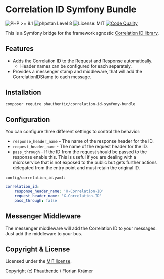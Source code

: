# Correlation ID Symfony Bundle

![PHP >= 8.1](https://img.shields.io/static/v1?label=PHP&message=^8.1&color=787CB5&style=for-the-badge&logo=php)
![phpstan Level 8](https://img.shields.io/static/v1?label=phpstan&message=Level%208&color=%3CCOLOR%3E&style=for-the-badge)
![License: MIT](https://img.shields.io/static/v1?label=License&message=MIT&color=%3CCOLOR%3E&style=for-the-badge)
[![Code Quality](https://img.shields.io/scrutinizer/g/Phauthentic/correlation-id-symfony-bundle/master.svg?style=for-the-badge)](https://scrutinizer-ci.com/g/Phauthentic/correlation-id-symfony-bundle/)
<!--[![Scrutinizer Coverage](https://img.shields.io/scrutinizer/coverage/g/Phauthentic/correlation-id-symfony-bundle/master.svg?style=for-the-badge)](https://scrutinizer-ci.com/g/Phauthentic/correlation-id-symfony-bundle/)-->

This is a Symfony bridge for the framework agnostic [Correlation ID library](https://github.com/Phauthentic/correlation-id).

## Features

* Adds the Correlation ID to the Request and Response automatically.
  * Header names can be configured for each separately.
* Provides a messenger stamp and middleware, that will add the CorrelationIDStamp to each message.

## Installation

```sh
composer require phauthentic/correlation-id-symfony-bundle
```

## Configuration

You can configure three different settings to control the behavior:

* `response_header_name` - The name of the response header for the ID.
* `request_header_name` - The name of the request header for the ID.
* `pass_through` - If the ID from the request should be passed to the response enable this. This is useful if you are dealing with a microservice that is not exposed to the public but gets further actions delegated from the entry point and must retain the original ID.

`config/correlation_id.yaml`:

```yaml
correlation_id:
    response_header_name: 'X-Correlation-ID'
    request_header_name: 'X-Correlation-ID'
    pass_through: false
```

## Messenger Middleware

The messenger middleware will add the Correlation ID to your messages. Just add the middleware to your bus.

## Copyright & License

Licensed under the [MIT license](LICENSE).

Copyright (c) [Phauthentic](https://github.com/Phauthentic) / Florian Krämer
